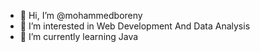 - 👋 Hi, I’m @mohammedboreny
- 👀 I’m interested in Web Development And Data Analysis
- 🌱 I’m currently learning Java 

<!---
mohammedboreny/mohammedboreny is a ✨ special ✨ repository because its `README.md` (this file) appears on your GitHub profile.
You can click the Preview link to take a look at your changes.
--->
